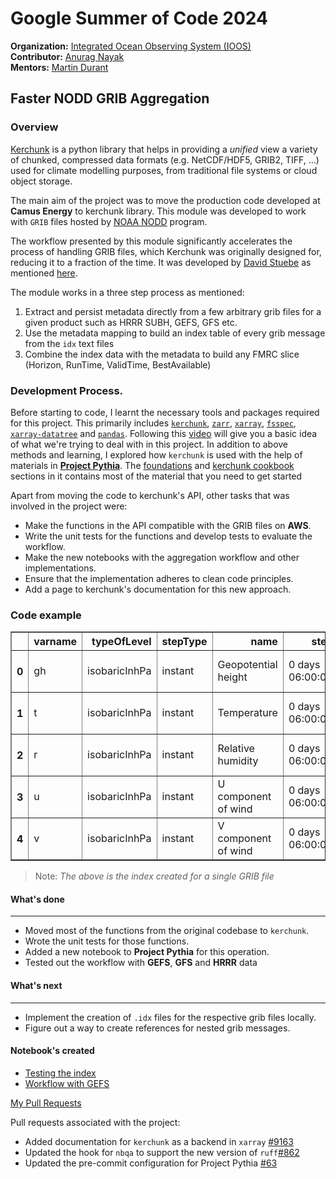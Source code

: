 # Google Summer of Code 2024

**Organization:** [Integrated Ocean Observing System (IOOS)](https://summerofcode.withgoogle.com/programs/2024/organizations/ioos)  
**Contributor:** [Anurag Nayak](https://github.com/Anu-Ra-g)  
**Mentors:** [Martin Durant](https://github.com/martindurant)

## Faster NODD GRIB Aggregation

### Overview

[Kerchunk](https://fsspec.github.io/kerchunk/) is a python library that helps in providing a *unified* view a variety of chunked, compressed data formats (e.g. NetCDF/HDF5, GRIB2, TIFF, …) used for climate modelling purposes, from traditional file systems or cloud object storage.

The main aim of the project was to move the production code developed at **Camus Energy** to kerchunk library. This module was developed to work with `GRIB` files hosted by [NOAA NODD](https://www.noaa.gov/information-technology/open-data-dissemination) program. 

The workflow presented by this module significantly accelerates the process of handling GRIB files, which Kerchunk was originally designed for, reducing it to a fraction of the time. It was developed by [David Stuebe](https://github.com/emfdavid) as mentioned [here](https://github.com/asascience-open/nextgen-dmac/pull/57). 

The module works in a three step process as mentioned:

1. Extract and persist metadata directly from a few arbitrary grib files for a given product such as HRRR SUBH, GEFS, GFS etc. 
2. Use the metadata mapping to build an index table of every grib message from the `idx` text files
3. Combine the index data with the metadata to build any FMRC slice (Horizon, RunTime, ValidTime, BestAvailable)

### Development Process. 

Before starting to code, I learnt the necessary tools and packages required for this project. This primarily includes [`kerchunk`](https://fsspec.github.io/kerchunk/), [`zarr`](https://zarr.readthedocs.io/en/stable/), [`xarray`](https://docs.xarray.dev/en/stable/), [`fsspec`](https://filesystem-spec.readthedocs.io/en/latest/), [`xarray-datatree`](https://xarray-datatree.readthedocs.io/en/latest/) and [`pandas`](https://pandas.pydata.org/). Following this [video](https://www.youtube.com/watch?v=V0Xx0E8cs7U&t=655s) will give you a basic idea of what we're trying to deal with in this project. In addition to above methods and learning, I explored how `kerchunk` is used with the help of materials in [**Project Pythia**](https://projectpythia.org/). The [foundations](https://foundations.projectpythia.org/landing-page.html) and [kerchunk cookbook](https://foundations.projectpythia.org/landing-page.html) sections in it contains most of the material that you need to get started 

Apart from moving the code to kerchunk's API, other tasks that was involved in the project were:

* Make the functions in the API compatible with the GRIB files on **AWS**.
* Write the unit tests for the functions and develop tests to evaluate the workflow.
* Make the new notebooks with the aggregation workflow and other implementations.
* Ensure that the implementation adheres to clean code principles.
* Add a page to kerchunk's documentation for this new approach.  

### Code example

<div>
<table border="1" class="dataframe">
  <thead>
    <tr style="text-align: right;">
      <th></th>
      <th>varname</th>
      <th>typeOfLevel</th>
      <th>stepType</th>
      <th>name</th>
      <th>step</th>
      <th>level</th>
      <th>time</th>
      <th>valid_time</th>
      <th>uri</th>
      <th>offset</th>
      <th>length</th>
      <th>inline_value</th>
    </tr>
  </thead>
  <tbody>
    <tr>
      <th>0</th>
      <td>gh</td>
      <td>isobaricInhPa</td>
      <td>instant</td>
      <td>Geopotential height</td>
      <td>0 days 06:00:00</td>
      <td>0.0</td>
      <td>2017-01-01 06:00:00</td>
      <td>2017-01-01 12:00:00</td>
      <td>s3://noaa-gefs-pds/gefs.20170101/06/gec00.t06z...</td>
      <td>0</td>
      <td>47493</td>
      <td>None</td>
    </tr>
    <tr>
      <th>1</th>
      <td>t</td>
      <td>isobaricInhPa</td>
      <td>instant</td>
      <td>Temperature</td>
      <td>0 days 06:00:00</td>
      <td>0.0</td>
      <td>2017-01-01 06:00:00</td>
      <td>2017-01-01 12:00:00</td>
      <td>s3://noaa-gefs-pds/gefs.20170101/06/gec00.t06z...</td>
      <td>47493</td>
      <td>19438</td>
      <td>None</td>
    </tr>
    <tr>
      <th>2</th>
      <td>r</td>
      <td>isobaricInhPa</td>
      <td>instant</td>
      <td>Relative humidity</td>
      <td>0 days 06:00:00</td>
      <td>0.0</td>
      <td>2017-01-01 06:00:00</td>
      <td>2017-01-01 12:00:00</td>
      <td>s3://noaa-gefs-pds/gefs.20170101/06/gec00.t06z...</td>
      <td>66931</td>
      <td>10835</td>
      <td>None</td>
    </tr>
    <tr>
      <th>3</th>
      <td>u</td>
      <td>isobaricInhPa</td>
      <td>instant</td>
      <td>U component of wind</td>
      <td>0 days 06:00:00</td>
      <td>0.0</td>
      <td>2017-01-01 06:00:00</td>
      <td>2017-01-01 12:00:00</td>
      <td>s3://noaa-gefs-pds/gefs.20170101/06/gec00.t06z...</td>
      <td>77766</td>
      <td>22625</td>
      <td>None</td>
    </tr>
    <tr>
      <th>4</th>
      <td>v</td>
      <td>isobaricInhPa</td>
      <td>instant</td>
      <td>V component of wind</td>
      <td>0 days 06:00:00</td>
      <td>0.0</td>
      <td>2017-01-01 06:00:00</td>
      <td>2017-01-01 12:00:00</td>
      <td>s3://noaa-gefs-pds/gefs.20170101/06/gec00.t06z...</td>
      <td>100391</td>
      <td>20488</td>
      <td>None</td>
    </tr>
  </tbody>
</table>
</div>

> Note: *The above is the index created for a single GRIB file*

#### What's done

---

* Moved most of the functions from the original codebase to `kerchunk`.
* Wrote the unit tests for those functions.
* Added a new notebook to **Project Pythia** for this operation.
* Tested out the workflow with **GEFS**, **GFS** and **HRRR** data

#### What's next

--- 

* Implement the creation of `.idx` files for the respective grib files locally.
* Figure out a way to create references for nested grib messages.

#### Notebook's created
* [Testing the index](https://gist.github.com/Anu-Ra-g/efa01ad1c274c1bd1c14ee01666caa77)
* [Workflow with GEFS](https://gist.github.com/Anu-Ra-g/e0d7b9c815dcd4df4ea2261ed272e5d3)


[My Pull Requests](https://github.com/fsspec/kerchunk/pulls?q=is%3Apr+is%3Aclosed+author%3AAnu-Ra-g)

Pull requests associated with the project:

* Added documentation for `kerchunk` as a backend in `xarray` [#9163](https://github.com/pydata/xarray/pull/9163)
* Updated the hook for `nbqa` to support the new version of `ruff`[#862](https://github.com/nbQA-dev/nbQA/pull/862)
* Updated the pre-commit configuration for Project Pythia [#63](https://github.com/ProjectPythia/kerchunk-cookbook/pull/63)